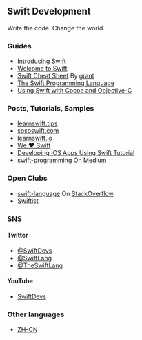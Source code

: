 ## Swift Development

Write the code. Change the world.


### Guides

* [Introducing Swift](https://developer.apple.com/swift/)
* [Welcome to Swift](https://developer.apple.com/library/prerelease/ios/referencelibrary/GettingStarted/LandingPage/index.html)
* [Swift Cheat Sheet](https://github.com/grant/swift-cheat-sheet) By [grant](https://github.com/grant)
* [The Swift Programming Language](https://itunes.apple.com/us/book/the-swift-programming-language/id881256329?mt=11)
* [Using Swift with Cocoa and Objective-C](https://developer.apple.com/library/prerelease/ios/documentation/Swift/Conceptual/BuildingCocoaApps/index.html#//apple_ref/doc/uid/TP40014216)


### Posts, Tutorials, Samples

* [learnswift.tips](http://learnswift.tips/)
* [sososwift.com](http://www.sososwift.com/)
* [learnswift.io](http://www.learnswift.io/)
* [We ❤ Swift](http://www.weheartswift.com/)
* [Developing iOS Apps Using Swift Tutorial](http://jamesonquave.com/blog/developing-ios-apps-using-swift-tutorial/)
* [swift-programming](https://medium.com/swift-programming/) On [Medium](https://medium.com/)


### Open Clubs

* [swift-language](http://stackoverflow.com/questions/tagged/swift-language) On [StackOverflow](http://stackoverflow.com/)
* [Swiftist](http://swiftist.org)


### SNS

#### Twitter

* [@SwiftDevs](http://twitter.com/SwiftDevs)
* [@SwiftLang](https://twitter.com/SwiftLang)
* [@TheSwiftLang](https://twitter.com/TheSwiftLang)

#### YouTube

* [SwiftDevs](https://www.youtube.com/user/SwiftDevs)


### Other languages

* [ZH-CN](/README.md)
